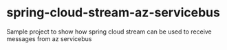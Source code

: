# spring-cloud-stream-az-servicebus
Sample project to show how spring cloud stream can be used to receive messages from az servicebus
